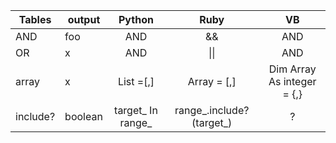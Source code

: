| Tables   |output|      Python      |  Ruby | VB|
|----------|---|:-------------:|:------:|:------:|
| AND |foo|  AND | && | AND | 
| OR |x|  AND | \|\| | AND | 
| array |x|    List =[,]  |   Array = [,] | Dim Array As integer = {,} |
| include? |boolean| target_ In range_ |    range_.include? (target_) | ?|
